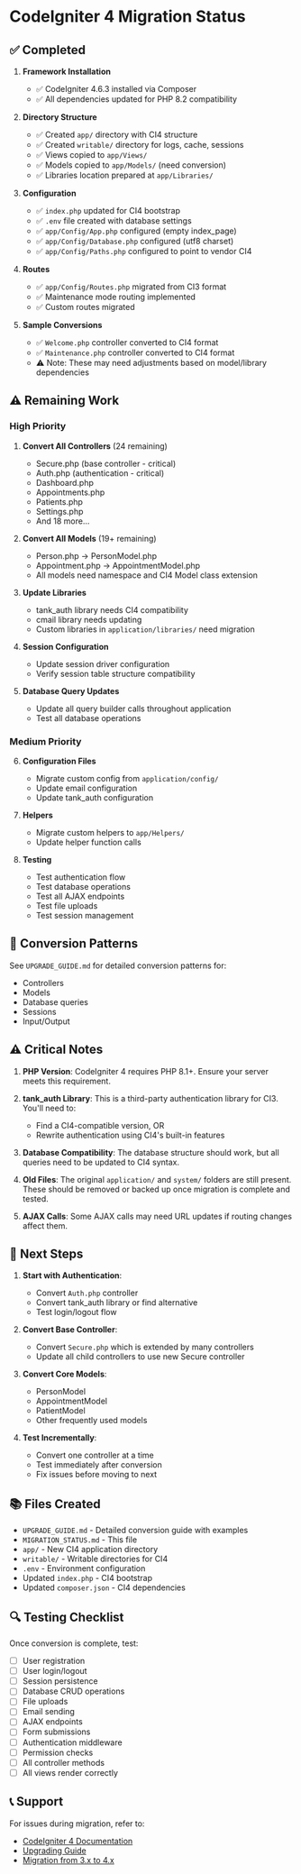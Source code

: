 # CodeIgniter 4 Migration Status

## ✅ Completed

1. **Framework Installation**
   - ✅ CodeIgniter 4.6.3 installed via Composer
   - ✅ All dependencies updated for PHP 8.2 compatibility

2. **Directory Structure**
   - ✅ Created `app/` directory with CI4 structure
   - ✅ Created `writable/` directory for logs, cache, sessions
   - ✅ Views copied to `app/Views/`
   - ✅ Models copied to `app/Models/` (need conversion)
   - ✅ Libraries location prepared at `app/Libraries/`

3. **Configuration**
   - ✅ `index.php` updated for CI4 bootstrap
   - ✅ `.env` file created with database settings
   - ✅ `app/Config/App.php` configured (empty index_page)
   - ✅ `app/Config/Database.php` configured (utf8 charset)
   - ✅ `app/Config/Paths.php` configured to point to vendor CI4

4. **Routes**
   - ✅ `app/Config/Routes.php` migrated from CI3 format
   - ✅ Maintenance mode routing implemented
   - ✅ Custom routes migrated

5. **Sample Conversions**
   - ✅ `Welcome.php` controller converted to CI4 format
   - ✅ `Maintenance.php` controller converted to CI4 format
   - ⚠️ Note: These may need adjustments based on model/library dependencies

## ⚠️ Remaining Work

### High Priority

1. **Convert All Controllers** (24 remaining)
   - Secure.php (base controller - critical)
   - Auth.php (authentication - critical)
   - Dashboard.php
   - Appointments.php
   - Patients.php
   - Settings.php
   - And 18 more...

2. **Convert All Models** (19+ remaining)
   - Person.php → PersonModel.php
   - Appointment.php → AppointmentModel.php
   - All models need namespace and CI4 Model class extension

3. **Update Libraries**
   - tank_auth library needs CI4 compatibility
   - cmail library needs updating
   - Custom libraries in `application/libraries/` need migration

4. **Session Configuration**
   - Update session driver configuration
   - Verify session table structure compatibility

5. **Database Query Updates**
   - Update all query builder calls throughout application
   - Test all database operations

### Medium Priority

6. **Configuration Files**
   - Migrate custom config from `application/config/`
   - Update email configuration
   - Update tank_auth configuration

7. **Helpers**
   - Migrate custom helpers to `app/Helpers/`
   - Update helper function calls

8. **Testing**
   - Test authentication flow
   - Test database operations
   - Test all AJAX endpoints
   - Test file uploads
   - Test session management

## 📝 Conversion Patterns

See `UPGRADE_GUIDE.md` for detailed conversion patterns for:
- Controllers
- Models
- Database queries
- Sessions
- Input/Output

## ⚠️ Critical Notes

1. **PHP Version**: CodeIgniter 4 requires PHP 8.1+. Ensure your server meets this requirement.

2. **tank_auth Library**: This is a third-party authentication library for CI3. You'll need to:
   - Find a CI4-compatible version, OR
   - Rewrite authentication using CI4's built-in features

3. **Database Compatibility**: The database structure should work, but all queries need to be updated to CI4 syntax.

4. **Old Files**: The original `application/` and `system/` folders are still present. These should be removed or backed up once migration is complete and tested.

5. **AJAX Calls**: Some AJAX calls may need URL updates if routing changes affect them.

## 🚀 Next Steps

1. **Start with Authentication**:
   - Convert `Auth.php` controller
   - Convert tank_auth library or find alternative
   - Test login/logout flow

2. **Convert Base Controller**:
   - Convert `Secure.php` which is extended by many controllers
   - Update all child controllers to use new Secure controller

3. **Convert Core Models**:
   - PersonModel
   - AppointmentModel
   - PatientModel
   - Other frequently used models

4. **Test Incrementally**:
   - Convert one controller at a time
   - Test immediately after conversion
   - Fix issues before moving to next

## 📚 Files Created

- `UPGRADE_GUIDE.md` - Detailed conversion guide with examples
- `MIGRATION_STATUS.md` - This file
- `app/` - New CI4 application directory
- `writable/` - Writable directories for CI4
- `.env` - Environment configuration
- Updated `index.php` - CI4 bootstrap
- Updated `composer.json` - CI4 dependencies

## 🔍 Testing Checklist

Once conversion is complete, test:
- [ ] User registration
- [ ] User login/logout
- [ ] Session persistence
- [ ] Database CRUD operations
- [ ] File uploads
- [ ] Email sending
- [ ] AJAX endpoints
- [ ] Form submissions
- [ ] Authentication middleware
- [ ] Permission checks
- [ ] All controller methods
- [ ] All views render correctly

## 📞 Support

For issues during migration, refer to:
- [CodeIgniter 4 Documentation](https://codeigniter.com/user_guide/)
- [Upgrading Guide](https://codeigniter.com/user_guide/installation/upgrading.html)
- [Migration from 3.x to 4.x](https://codeigniter.com/user_guide/installation/upgrade_400.html)

